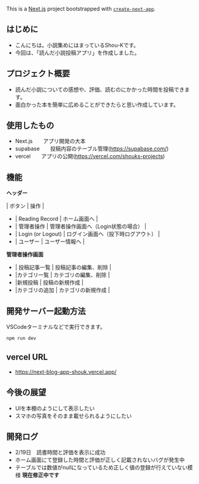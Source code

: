 This is a [Next.js](https://nextjs.org) project bootstrapped with [`create-next-app`](https://nextjs.org/docs/app/api-reference/cli/create-next-app).

## はじめに

- こんにちは。小説集めにはまっているShou-Kです。
- 今回は、「読んだ小説投稿アプリ」を作成しました。

## プロジェクト概要

- 読んだ小説についての感想や、評価、読むのにかかった時間を投稿できます。
- 面白かった本を簡単に広めることができたらと思い作成しています。

## 使用したもの

- Next.js　　アプリ開発の大本
- supabase　　投稿内容のテーブル管理(https://supabase.com/)
- vercel　　アプリの公開(https://vercel.com/shouks-projects)

## 機能

**ヘッダー**

| ボタン | 操作 |

- | Reading Record | ホーム画面へ |
- | 管理者操作 | 管理者操作画面へ（Login状態の場合） |
- | Login (or Logout) | ログイン画面へ（投下時ログアウト） |
- | ユーザー | ユーザー情報へ |

**管理者操作画面**

- | 投稿記事一覧 | 投稿記事の編集、削除 |
- |カテゴリ一覧 | カテゴリの編集、削除 |
- |新規投稿 | 投稿の新規作成 |
- |カテゴリの追加 | カテゴリの新規作成 |

## 開発サーバー起動方法

VSCodeターミナルなどで実行できます。

```bash
npm run dev
```

## vercel URL

- https://next-blog-app-shouk.vercel.app/

## 今後の展望

- UIを本棚のようにして表示したい
- スマホの写真をそのまま載せられるようにしたい

## 開発ログ

- 2/19日　読書時間と評価を表示に成功
- ホーム画面にて登録した時間と評価が正しく記載されないバグが発生中
- テーブルでは数値がnullになっているため正しく値の登録が行えていない模様
  **現在修正中です**

